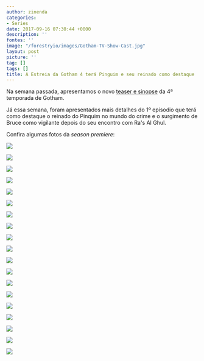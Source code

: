 ```yaml
---
author: zinenda
categories:
- Series
date: 2017-09-16 07:30:44 +0000
description: ''
fontes: ''
image: "/forestryio/images/Gotham-TV-Show-Cast.jpg"
layout: post
picture: ''
tag: []
tags: []
title: A Estreia da Gotham 4 terá Pinguim e seu reinado como destaque
---
```



Na semana passada, apresentamos o novo [teaser e sinopse](http://maning.tech/series/2017/09/09/gotham-tem-novo-trailer-e-sinopse/) da 4ª temporada de Gotham.

Já essa semana, foram apresentados mais detalhes do 1º episodio que terá como destaque o reinado do Pinquim no mundo do crime e o surgimento de Bruce como vigilante depois do seu encontro com Ra's Al Ghul.

Confira algumas fotos da *season premiere*:

![](/forestryio/images/content_pic-19.jpg)

![](/forestryio/images/content_pic-4.jpg)

![](/forestryio/images/content_pic-2-1.jpg)

![](/forestryio/images/content_pic-3-1.jpg)

![](/forestryio/images/content_pic-4.jpg)

![](/forestryio/images/content_pic-5.jpg)

![](/forestryio/images/content_pic-6.jpg)

![](/forestryio/images/content_pic-7.jpg)

![](/forestryio/images/content_pic-8.jpg)

![](/forestryio/images/content_pic-9.jpg)

![](/forestryio/images/content_pic-10.jpg)

![](/forestryio/images/content_pic-11.jpg)

![](/forestryio/images/content_pic-12.jpg)

![](/forestryio/images/content_pic-13.jpg)

![](/forestryio/images/content_pic-15.jpg)

![](/forestryio/images/content_pic-16.jpg)

![](/forestryio/images/content_pic-17.jpg)

![](/forestryio/images/content_pic-18.jpg)

![](/forestryio/images/content_pic-14.jpg)

